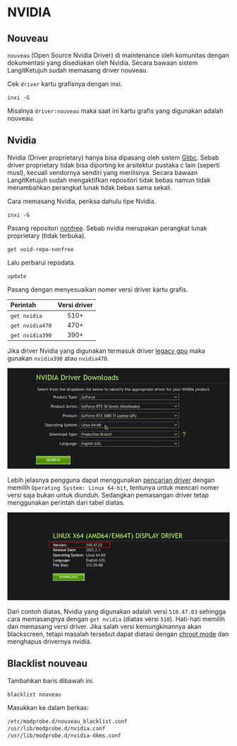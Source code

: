 # NVIDIA

## Nouveau

`nouveau` (Open Source Nvidia Driver) di maintenance oleh komunitas dengan dokumentasi yang disediakan oleh Nvidia. Secara bawaan sistem LangitKetujuh sudah memasang driver nouveau.

Cek `driver` kartu grafisnya dengan inxi.

```
inxi -G
```
Misalnya `driver:nouveau` maka saat ini kartu grafis yang digunakan adalah nouveau.

## Nvidia

Nvidia (Driver proprietary) hanya bisa dipasang oleh sistem [Glibc](../../../perbandingan/libc.html#glibc-gnu-libc). Sebab driver proprietary tidak bisa diporting ke arsitektur pustaka c lain (seperti musl), kecuali vendornya sendiri yang merilisnya. Secara bawaan LangitKetujuh sudah mengaktifkan repositori tidak bebas namun tidak menambahkan perangkat lunak tidak bebas sama sekali.

Cara memasang Nvidia, periksa dahulu tipe Nvidia.

```
inxi -G
```

Pasang repositori [nonfree]. Sebab nvidia merupakan perangkat lunak proprietary (tidak terbuka).

```
get void-repo-nonfree
```

Lalu perbarui repodata.

```
update
```

Pasang dengan menyesuaikan nomer versi driver kartu grafis.

| **Perintah**    | **Versi driver**   |
| :-------------- | :----------------: |
| `get nvidia`    | 510+               |
| `get nvidia470` | 470+               |
| `get nvidia390` | 390+               |

Jika driver Nvidia yang digunakan termasuk driver [legacy gpu](https://www.nvidia.com/en-us/drivers/unix/legacy-gpu/) maka gunakan `nvidia390` atau `nvidia470`.

![Nvidia Search LangitKetujuh OS](../../../media/image/nvidia-driver-langitketujuh-id-1.webp)

Lebih jelasnya pengguna dapat menggunakan [pencarian driver](https://www.nvidia.com/Download/index.aspx?lang=en-us) dengan memilih `Operating System: Linux 64-bit`, tentunya untuk mencari nomer versi saja bukan untuk diunduh. Sedangkan pemasangan driver tetap menggunakan perintah dari tabel diatas.

![Nvidia Search LangitKetujuh OS](../../../media/image/nvidia-driver-langitketujuh-id-2.webp)

Dari contoh diatas, Nvidia yang digunakan adalah versi `510.47.03` sehingga cara memasangnya dengan `get nvidia` (diatas versi `510`). Hati-hati memilih dan memasang versi driver. Jika salah versi kemungkinannya akan blackscreen, tetapi masalah tersebut dapat diatasi dengan [chroot mode](../../chroot/index.md) dan menghapus drivernya nvidia.

## Blacklist nouveau

Tambahkan baris dibawah ini.

```
blacklist nouveau
```
Masukkan ke dalam berkas:

```
/etc/modprobe.d/nouveau_blacklist.conf
/usr/lib/modprobe.d/nvidia.conf
/usr/lib/modprobe.d/nvidia-dkms.conf
```

[nonfree]:../../server/index.html#repo-tambahan
